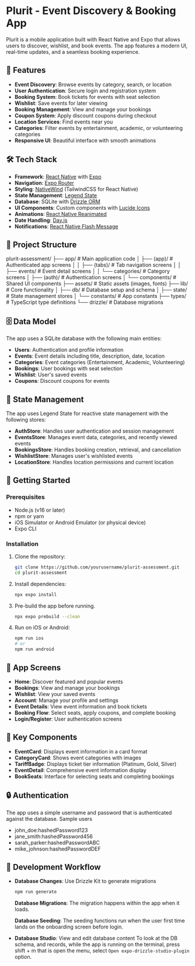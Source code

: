 # Plurit - Event Discovery & Booking App

Plurit is a mobile application built with React Native and Expo that allows users to discover, wishlist, and book events. The app features a modern UI, real-time updates, and a seamless booking experience.

## 📱 Features

- **Event Discovery**: Browse events by category, search, or location
- **User Authentication**: Secure login and registration system
- **Booking System**: Book tickets for events with seat selection
- **Wishlist**: Save events for later viewing
- **Booking Management**: View and manage your bookings
- **Coupon System**: Apply discount coupons during checkout
- **Location Services**: Find events near you
- **Categories**: Filter events by entertainment, academic, or volunteering categories
- **Responsive UI**: Beautiful interface with smooth animations

## 🛠️ Tech Stack

- **Framework**: [React Native](https://reactnative.dev/) with [Expo](https://expo.dev/)
- **Navigation**: [Expo Router](https://docs.expo.dev/router/introduction/)
- **Styling**: [NativeWind](https://www.nativewind.dev/) (TailwindCSS for React Native)
- **State Management**: [Legend State](https://legendapp.com/open-source/state/)
- **Database**: SQLite with [Drizzle ORM](https://orm.drizzle.team/)
- **UI Components**: Custom components with [Lucide Icons](https://lucide.dev/)
- **Animations**: [React Native Reanimated](https://docs.swmansion.com/react-native-reanimated/)
- **Date Handling**: [Day.js](https://day.js.org/)
- **Notifications**: [React Native Flash Message](https://github.com/lucasferreira/react-native-flash-message)

## 📁 Project Structure

plurit-assessment/
├── app/ # Main application code
│ ├── (app)/ # Authenticated app screens
│ │ ├── (tabs)/ # Tab navigation screens
│ │ ├── events/ # Event detail screens
│ │ └── categories/ # Category screens
│ ├── (auth)/ # Authentication screens
│ └── components/ # Shared UI components
├── assets/ # Static assets (images, fonts)
├── lib/ # Core functionality
│ ├── db/ # Database setup and schema
│ ├── state/ # State management stores
│ └── constants/ # App constants
├── types/ # TypeScript type definitions
└── drizzle/ # Database migrations

## 🗄️ Data Model

The app uses a SQLite database with the following main entities:

- **Users**: Authentication and profile information
- **Events**: Event details including title, description, date, location
- **Categories**: Event categories (Entertainment, Academic, Volunteering)
- **Bookings**: User bookings with seat selection
- **Wishlist**: User's saved events
- **Coupons**: Discount coupons for events

## 🔄 State Management

The app uses Legend State for reactive state management with the following stores:

- **AuthStore**: Handles user authentication and session management
- **EventsStore**: Manages event data, categories, and recently viewed events
- **BookingsStore**: Handles booking creation, retrieval, and cancellation
- **WishlistStore**: Manages user's wishlisted events
- **LocationStore**: Handles location permissions and current location

## 🚀 Getting Started

### Prerequisites

- Node.js (v16 or later)
- npm or yarn
- iOS Simulator or Android Emulator (or physical device)
- Expo CLI

### Installation

1. Clone the repository:

   ```bash
   git clone https://github.com/yourusername/plurit-assessment.git
   cd plurit-assessment
   ```

2. Install dependencies:

   ```bash
   npx expo install
   ```

3. Pre-build the app before running.

   ```bash
   npx expo prebuild --clean
   ```

4. Run on iOS or Android:

   ```bash
   npm run ios
   # or
   npm run android
   ```

## 📱 App Screens

- **Home**: Discover featured and popular events
- **Bookings**: View and manage your bookings
- **Wishlist**: View your saved events
- **Account**: Manage your profile and settings
- **Event Details**: View event information and book tickets
- **Booking Flow**: Select seats, apply coupons, and complete booking
- **Login/Register**: User authentication screens

## 🧩 Key Components

- **EventCard**: Displays event information in a card format
- **CategoryCard**: Shows event categories with images
- **TariffBadge**: Displays ticket tier information (Platinum, Gold, Silver)
- **EventDetail**: Comprehensive event information display
- **BookSeats**: Interface for selecting seats and completing bookings

## 🔒 Authentication

The app uses a simple username and password that is authenticated against the database.
Sample users

- john_doe:hashedPassword123
- jane_smith:hashedPassword456
- sarah_parker:hashedPasswordABC
- mike_johnson:hashedPasswordDEF

## 🔄 Development Workflow

- **Database Changes**: Use Drizzle Kit to generate migrations

  ```bash
  npm run generate
  ```

  **Database Migrations**: The migration happens within the app when it loads.

  **Database Seeding**: The seeding functions run when the user first time lands on the onboarding screen before login.

- **Database Studio**: View and edit database content
  To look at the DB schema, and records, while the app is running on the terminal, press shift + m that is open the menu, select `Open expo-drizzle-studio-plugin` option.
